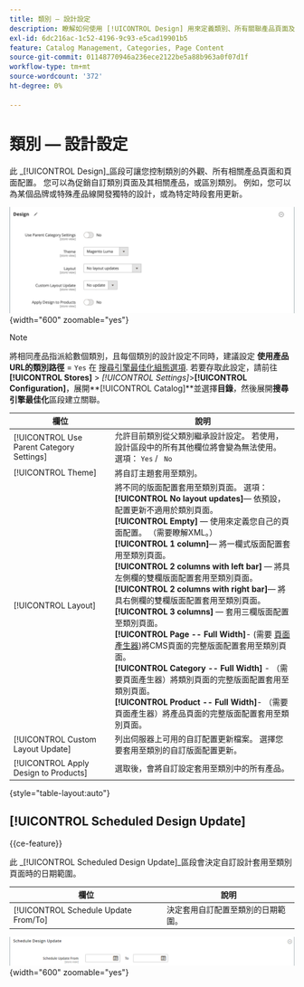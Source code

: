 ```yaml
---
title: 類別 — 設計設定
description: 瞭解如何使用 [!UICONTROL Design] 用來定義類別、所有關聯產品頁面及頁面配置的外觀與感覺的設定。
exl-id: 6dc216ac-1c52-4196-9c93-e5cad19901b5
feature: Catalog Management, Categories, Page Content
source-git-commit: 01148770946a236ece2122be5a88b963a0f07d1f
workflow-type: tm+mt
source-wordcount: '372'
ht-degree: 0%

---
```


# 類別 — 設計設定

此 _[!UICONTROL Design]_區段可讓您控制類別的外觀、所有相關產品頁面和頁面配置。 您可以為促銷自訂類別頁面及其相關產品，或區別類別。 例如，您可以為某個品牌或特殊產品線開發獨特的設計，或為特定時段套用更新。

![類別的設計設定](./assets/category-design.png){width="600" zoomable="yes"}

>[!NOTE]
>
>將相同產品指派給數個類別，且每個類別的設計設定不同時，建議設定 **使用產品URL的類別路徑** = `Yes` 在 [搜尋引擎最佳化組態選項](../configuration-reference/catalog/catalog.md#search-engine-optimization). 若要存取此設定，請前往  **[!UICONTROL Stores]** > _[!UICONTROL Settings]_>**[!UICONTROL Configuration]**，展開&#x200B;**[!UICONTROL Catalog]**並選擇&#x200B;**目錄**，然後展開&#x200B;**搜尋引擎最佳化**區段建立關聯。

| 欄位 | 說明 |
|--- |--- |
| [!UICONTROL Use Parent Category Settings] | 允許目前類別從父類別繼承設計設定。 若使用，設計區段中的所有其他欄位將會變為無法使用。 選項： `Yes` / ` No` |
| [!UICONTROL Theme] | 將自訂主題套用至類別。 |
| [!UICONTROL Layout] | 將不同的版面配置套用至類別頁面。 選項： <br/>**[!UICONTROL No layout updates]**— 依預設，配置更新不適用於類別頁面。<br/>**[!UICONTROL Empty]**  — 使用來定義您自己的頁面配置。 （需要瞭解XML。） <br/>**[!UICONTROL 1 column]**— 將一欄式版面配置套用至類別頁面。<br/>**[!UICONTROL 2 columns with left bar]**  — 將具左側欄的雙欄版面配置套用至類別頁面。 <br/>**[!UICONTROL 2 columns with right bar]**— 將具右側欄的雙欄版面配置套用至類別頁面。<br/>**[!UICONTROL 3 columns]**  — 套用三欄版面配置至類別頁面。<br/>**[!UICONTROL Page -- Full Width]**- (需要 [頁面產生器](../page-builder/introduction.md))將CMS頁面的完整版面配置套用至類別頁面。<br/>**[!UICONTROL Category -- Full Width]** - （需要頁面產生器）將類別頁面的完整版面配置套用至類別頁面。 <br/>**[!UICONTROL Product -- Full Width]**- （需要頁面產生器）將產品頁面的完整版面配置套用至類別頁面。 |
| [!UICONTROL Custom Layout Update] | 列出伺服器上可用的自訂配置更新檔案。 選擇您要套用至類別的自訂版面配置更新。 |
| [!UICONTROL Apply Design to Products] | 選取後，會將自訂設定套用至類別中的所有產品。 |

{style="table-layout:auto"}

## [!UICONTROL Scheduled Design Update]

{{ce-feature}}

此 _[!UICONTROL Scheduled Design Update]_區段會決定自訂設計套用至類別頁面時的日期範圍。

| 欄位 | 說明 |
|--- |--- |
| [!UICONTROL Schedule Update From/To] | 決定套用自訂配置至類別的日期範圍。 |

![排程的設計更新](./assets/category-scheduled-design-update.png){width="600" zoomable="yes"}
